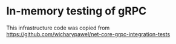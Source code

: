 ﻿# In-memory testing of gRPC

This infrastructure code was copied from https://github.com/wicharypawel/net-core-grpc-integration-tests 
